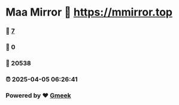 # Maa Mirror :link: https://mmirror.top 
### :page_facing_up: [7](https://mmirror.top/tag.html) 
### :speech_balloon: 0 
### :hibiscus: 20538 
### :alarm_clock: 2025-04-05 06:26:41 
### Powered by :heart: [Gmeek](https://github.com/Meekdai/Gmeek)

